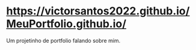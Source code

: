# https://victorsantos2022.github.io/MeuPortfolio.github.io/

Um projetinho de portfolio falando sobre mim.
